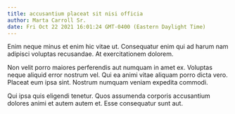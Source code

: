```yaml
---
title: accusantium placeat sit nisi officia
author: Marta Carroll Sr.
date: Fri Oct 22 2021 16:01:24 GMT-0400 (Eastern Daylight Time)
---
```

Enim neque minus et enim hic vitae ut. Consequatur enim qui ad harum nam adipisci voluptas recusandae. At exercitationem dolorem.

 Non velit porro maiores perferendis aut numquam in amet ex. Voluptas neque aliquid error nostrum vel. Qui ea animi vitae aliquam porro dicta vero. Placeat eum ipsa sint. Nostrum numquam veniam expedita commodi.

 Qui ipsa quis eligendi tenetur. Quos assumenda corporis accusantium dolores animi et autem autem et. Esse consequatur sunt aut.